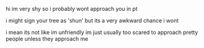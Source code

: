 hi im very shy so i probably wont approach you in pt

i might sign your tree as 'shun' but its a very awkward chance i wont

i mean its not like im unfriendly im just usually too scared to approach pretty people unless they approach me
